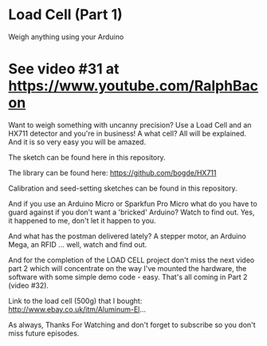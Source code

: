 # Load Cell (Part 1)
Weigh anything using your Arduino

# See video #31 at https://www.youtube.com/RalphBacon

Want to weigh something with uncanny precision? Use a Load Cell and an HX711 detector and you're in business! A what cell? All will be explained. And it is so very easy you will be amazed.

The sketch can be found here in this repository.

The library can be found here: https://github.com/bogde/HX711

Calibration and seed-setting sketches can be found in this repository.
 
And if you use an Arduino Micro or Sparkfun Pro Micro what do you have to guard against if you don't want a 'bricked' Arduino? Watch to find out. Yes, it happened to me, don't let it happen to you.

And what has the postman delivered lately? A stepper motor, an Arduino Mega, an RFID ... well, watch and find out.

And for the completion of the LOAD CELL project don't miss the next video part 2 which will concentrate on the way I've mounted the hardware, the software with some simple demo code - easy. That's all coming in Part 2 (video #32).

Link to the load cell (500g) that I bought: http://www.ebay.co.uk/itm/Aluminum-El...

As always, Thanks For Watching and don't forget to subscribe so you don't miss future episodes.

